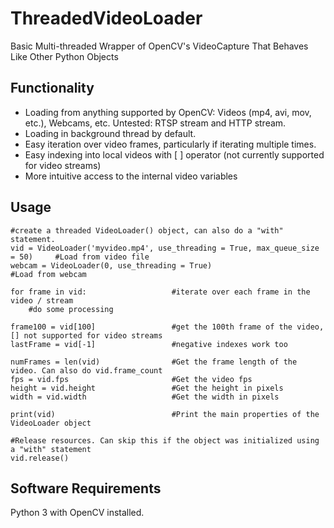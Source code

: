 # ThreadedVideoLoader
Basic Multi-threaded Wrapper of OpenCV's VideoCapture That Behaves Like Other Python Objects

## Functionality
* Loading from anything supported by OpenCV: Videos (mp4, avi, mov, etc.), Webcams, etc. Untested: RTSP stream and HTTP stream.
* Loading in background thread by default.
* Easy iteration over video frames, particularly if iterating multiple times.
* Easy indexing into local videos with [ ] operator (not currently supported for video streams)
* More intuitive access to the internal video variables

## Usage
    #create a threaded VideoLoader() object, can also do a "with" statement.
    vid = VideoLoader('myvideo.mp4', use_threading = True, max_queue_size = 50)     #Load from video file
    webcam = VideoLoader(0, use_threading = True)                                   #Load from webcam
    
    for frame in vid:                   #iterate over each frame in the video / stream
        #do some processing
    
    frame100 = vid[100]                 #get the 100th frame of the video, [] not supported for video streams
    lastFrame = vid[-1]                 #negative indexes work too

    numFrames = len(vid)                #Get the frame length of the video. Can also do vid.frame_count
    fps = vid.fps                       #Get the video fps
    height = vid.height                 #Get the height in pixels
    width = vid.width                   #Get the width in pixels

    print(vid)                          #Print the main properties of the VideoLoader object
      
    #Release resources. Can skip this if the object was initialized using a "with" statement
    vid.release()

## Software Requirements
Python 3 with OpenCV installed.
